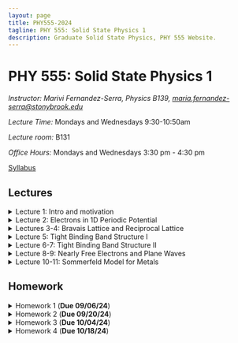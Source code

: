 ```yaml
---
layout: page
title: PHY555-2024
tagline: PHY 555: Solid State Physics 1
description: Graduate Solid State Physics, PHY 555 Website.
---
```


# PHY 555: Solid State Physics 1

*Instructor: Marivi Fernandez-Serra, Physics B139, maria.fernandez-serra@stonybrook.edu*  

*Lecture Time:* Mondays and Wednesdays 9:30-10:50am

*Lecture room:* B131

*Office Hours:* Mondays and Wednesdays 3:30 pm - 4:30 pm

[Syllabus](pages/syllabus.html)

## Lectures

<details>
  <summary>Lecture 1: Intro and motivation</summary>

<ul>
  <li> <a href="./pages/Lectures/L1/Lec1.pdf" target="_blank" rel="noopener noreferrer">Lecture 1 notes</a>  </li>
  <li> Readings: </li>
  <ul>
  <li> <a href="./pages/Lectures/L1/Anderson-MoreIsDifferent.pdf" target="_blank" rel="noopener noreferrer">More is Different, Phil Anderson</a> </li>
  <li> <a href="./pages/Lectures/L1/Vishik-TheJoyOfCondensedMatterPhysics.pdf" target="_blank" rel="noopener noreferrer">The Joy Of Condensed Matter Physics, Inna Vishik</a> </li>
  </ul>
</ul>
</details>

<details>
  <summary>Lecture 2: Electrons in 1D Periodic Potential</summary>

<ul>
  <li> <a href="./pages/Lectures/L2/L2.pdf" target="_blank" rel="noopener noreferrer">Lecture 2 notes</a>  </li>
  <li> Readings: </li>
  <ul>
  <li> Grosso and Parravicini, Chapter I.1 </li>
  </ul>
  <ul>
  <li> Ashcroft and Mermin, Chapter 8 </li>
  </ul>

  
</ul>
</details>

<details>
  <summary>Lectures 3-4: Bravais Lattice and Reciprocal Lattice</summary>

<ul>
  <li> <a href="./pages/Lectures/L3/L3.pdf" target="_blank" rel="noopener noreferrer">Lecture 3 notes</a>  </li>
   <li> <a href="./pages/Lectures/L3/L3-slides.pdf" target="_blank" rel="noopener noreferrer">Lecture 3 slides</a>  </li>
   
    <li> <a href="https://lampz.tugraz.at/~hadley/ss1/bzones/" target="_blank" rel="noopener noreferrer">Brilloin Zones and High Symmetry directions</a>  </li>
  <li> Readings: </li>
  <ul>
  <li> Grosso and Parravicini, Chapter II </li>
  </ul>
  <ul>
  <li> Ashcroft and Mermin, Chapters 4 & 5</li>
  </ul>
  <ul>
  <li> Cohen and Louie, Chapter II </li>
  </ul>


  
</ul>
</details>

<details>
  <summary>Lecture 5: Tight Binding Band Structure I</summary>

<ul>
  <li> <a href="./pages/Lectures/L5/L5.pdf" target="_blank" rel="noopener noreferrer">Lecture 5 notes</a>  </li>
  <li> Readings: </li>
  <ul>
  <li> Grosso and Parravicini, Chapter I.4 </li>
  </ul>
  <ul>
  <li> Ashcroft and Mermin, Chapter 10 </li>
  </ul>
  <ul>
  <li> Ziman, Chapter 3 </li>
  </ul>


  
</ul>
</details>

<details>
  <summary>Lecture 6-7: Tight Binding Band Structure II</summary>

<ul>
  <li> <a href="./pages/Lectures/L6/L6.pdf" target="_blank" rel="noopener noreferrer">Lecture 6 notes</a>  </li>
  
  <li> <a href="./pages/Lectures/L6/L6Slides.pdf" target="_blank" rel="noopener noreferrer">Lecture 6 slides</a>  </li>
  
  <li> <a href="./pages/Lectures/L6/Chadi-Cohen.pdf" target="_blank" rel="noopener noreferrer">Chadi-Cohen Paper</a>  </li>
  
  <li> <a href="https://github.com/rpmuller/TightBinding/blob/master/chadicohen.ipynb" target="_blank" rel="noopener noreferrer">Chadi-Cohen TB program</a>  </li>
  
  <li> Readings: </li>
  <ul>
  <li> Grosso and Parravicini, Chapter I.4 </li>
  </ul>
  <ul>
  <li> Ashcroft and Mermin, Chapter 10 </li>
  </ul>
  <ul>
  <li> Ziman, Chapter 3 </li>
  </ul>
  
</ul>
</details>

<details>
  <summary>Lecture 8-9: Nearly Free Electrons and Plane Waves</summary>

<ul>
  <li> <a href="./pages/Lectures/L8/L8.pdf" target="_blank" rel="noopener noreferrer">Lecture 8-9 notes</a>  </li>
  <li> <a href="./pages/Lectures/L8/Lec8-9-slides.pdf" target="_blank" rel="noopener noreferrer">Lecture 8-9 slides</a>  </li>
  <li> Readings: </li>
  <ul>
  <li> Grosso and Parravicini, Chapter I.5 </li>
  </ul>
  <ul>
  <li> Ashcroft and Mermin, Chapter 9 </li>
  </ul>
  <ul>
  <li> Ziman, Chapter 3 </li>
  </ul>

  
</ul>
</details>

<details>
  <summary>Lecture 10-11: Sommerfeld Model for Metals</summary>

<ul>
  <li> <a href="./pages/Lectures/L10/L10.pdf" target="_blank" rel="noopener noreferrer">Lecture 10-11 notes</a>  </li>
   <li> Readings: </li>
  <ul>
  <li> Grosso and Parravicini, Chapter III </li>
  </ul>
  <ul>
  <li> Ashcroft and Mermin, Chapter 2 </li>
  </ul>

  
</ul>
</details>


## Homework

<details>
  <summary>Homework 1 (<b>Due 09/06/24</b>)</summary>

<ul>
  <li><a href="./pages/HW/HW1.pdf" target="_blank" rel="noopener noreferrer">Homework 1</a> </li>
</ul>
</details>

<details>
  <summary>Homework 2 (<b>Due 09/20/24</b>)</summary>

<ul>
  <li><a href="./pages/HW/HW2.pdf" target="_blank" rel="noopener noreferrer">Homework 2</a> </li>
</ul>
</details>


<details>
  <summary>Homework 3 (<b>Due 10/04/24</b>)</summary>

<ul>
  <li><a href="./pages/HW/HW3.pdf" target="_blank" rel="noopener noreferrer">Homework 3</a> </li>
</ul>
</details>


<details>
  <summary>Homework 4 (<b>Due 10/18/24</b>)</summary>

<ul>
  <li><a href="./pages/HW/HW4.pdf" target="_blank" rel="noopener noreferrer">Homework 3</a> </li>
</ul>
</details>
